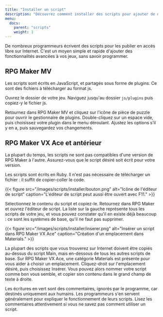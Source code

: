 ```yaml
---
title: "Installer un script"
description: "Découvrez comment installer des scripts pour ajouter de nouvelles fonctionnalités à vos jeux RPG Maker, sans savoir programmer."
menu:
  docs:
    parent: "scripts"
    weight: 1
---
```


De nombreux programmeurs écrivent des scripts pour les publier en accès libre sur Internet. C'est un moyen simple et rapide d'ajouter des fonctionnalités avancées à vos jeux, sans savoir programmer.

## RPG Maker MV

Les scripts sont écrits en JavaScript, et partagés sous forme de plugins. Ce sont des fichiers à télécharger au format js.

Ouvrez le dossier de votre jeu. Naviguez jusqu'au dossier `js/plugins` puis copiez-y le fichier js.

Retournez dans RPG Maker MV et cliquez sur l'icône de pièce de puzzle pour ouvrir le gestionnaire de plugins. Double-cliquez sur un espace vide, puis choisissez votre plugin dans le menu déroulant. Ajustez les options s'il y en a, puis sauvegardez vos changements.

## RPG Maker VX Ace et antérieur

La plupart du temps, les scripts ne sont pas compatibles d'une version de RPG Maker à l'autre. Assurez-vous que le script désiré soit écrit pour votre version.

Les scripts sont écrits en Ruby. Il n'est pas nécessaire de télécharger un fichier : il suffit de copier-coller le code.

{{< figure src="/images/scripts/installer/bouton.png" alt="Icône de l'éditeur de script" caption="L'éditeur de script peut aussi être ouvert avec F11." >}}

Sélectionnez le contenu du script et copiez-le. Retournez dans RPG Maker et ouvrez l'éditeur de script. La liste sur la gauche représente tous les scripts de votre jeu, et vous pouvez constater qu'il en existe déjà beaucoup : ce sont les systèmes de base, qu'il ne faut pas supprimer.

{{< figure src="/images/scripts/installer/inserer.png" alt="Insérer un script dans RPG Maker VX Ace" caption="Création d'un emplacement dans Materials." >}}

La plupart des scripts que vous trouverez sur Internet doivent être copiés au-dessus du script Main, mais en-dessous de tous les autres scripts de base. Sur RPG Maker VX Ace, une catégorie Materials est présente pour vous aider à choisir un emplacement. Cliquez-droit sur l'emplacement désiré, puis choisissez Insérer. Vous pouvez alors nommer votre script comme bon vous semble, et copier son contenu dans le grand champ de texte à droite.

Les écritures en vert sont des commentaires, ignorés par le programme, car destinés uniquement aux humains. Les programmeurs s'en servent généralement pour expliquer le fonctionnement de leurs scripts. Lisez les commentaires attentivement si vous ne savez pas comment utiliser un script.
